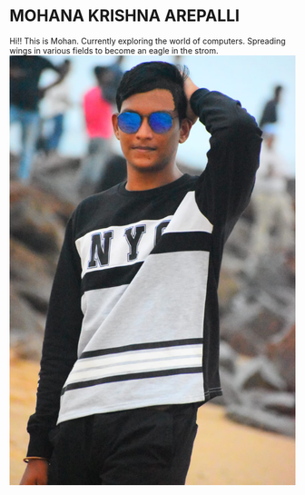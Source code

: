 # MOHANA KRISHNA AREPALLI
Hi!! This is Mohan.
Currently exploring the world of computers.
Spreading wings in various fields to become an eagle in the strom.
![Image](mohan.jpeg)
